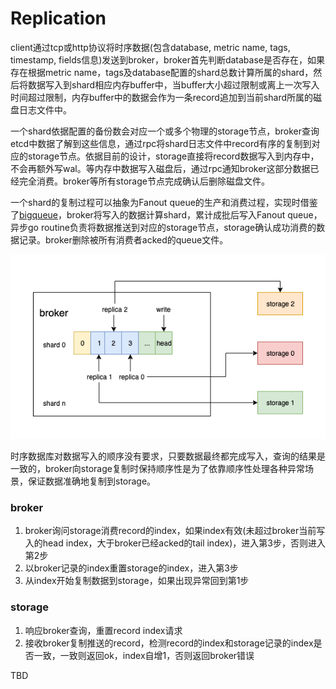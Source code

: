 # Replication

client通过tcp或http协议将时序数据(包含database, metric name, tags, timestamp, fields信息)发送到broker，broker首先判断database是否存在，如果存在根据metric name，tags及database配置的shard总数计算所属的shard，然后将数据写入到shard相应内存buffer中，当buffer大小超过限制或离上一次写入时间超过限制，内存buffer中的数据会作为一条record追加到当前shard所属的磁盘日志文件中。

一个shard依据配置的备份数会对应一个或多个物理的storage节点，broker查询etcd中数据了解到这些信息，通过rpc将shard日志文件中record有序的复制到对应的storage节点。依据目前的设计，storage直接将record数据写入到内存中，不会再额外写wal。等内存中数据写入磁盘后，通过rpc通知broker这部分数据已经完全消费。broker等所有storage节点完成确认后删除磁盘文件。

一个shard的复制过程可以抽象为Fanout queue的生产和消费过程，实现时借鉴了[bigqueue](https://github.com/bulldog2011/bigqueue)，broker将写入的数据计算shard，累计成批后写入Fanout queue，异步go routine负责将数据推送到对应的storage节点，storage确认成功消费的数据记录。broker删除被所有消费者acked的queue文件。

![replication](../../assets/images/design/replication.png)

时序数据库对数据写入的顺序没有要求，只要数据最终都完成写入，查询的结果是一致的，broker向storage复制时保持顺序性是为了依靠顺序性处理各种异常场景，保证数据准确地复制到storage。



### broker

1. broker询问storage消费record的index，如果index有效(未超过broker当前写入的head index，大于broker已经acked的tail index)，进入第3步，否则进入第2步
2. 以broker记录的index重置storage的index，进入第3步
3. 从index开始复制数据到storage，如果出现异常回到第1步

### storage

1. 响应broker查询，重置record index请求
2. 接收broker复制推送的record，检测record的index和storage记录的index是否一致，一致则返回ok，index自增1，否则返回broker错误



TBD
